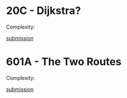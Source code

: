 # 20C - Dijkstra?

Complexity:  

[submission](http://codeforces.com/contest/20/submission/45711351)  

# 601A - The Two Routes

Complexity:  

[submission](https://codeforces.com/contest/601/submission/45630831)

